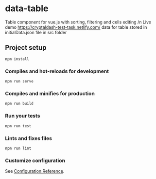 # data-table
Table component for vue.js with sorting, filtering and cells editing /n
Live demo https://cryptaldash-test-task.netlify.com/
data for table stored in initialData.json file in src folder

## Project setup
```
npm install
```

### Compiles and hot-reloads for development
```
npm run serve
```

### Compiles and minifies for production
```
npm run build
```

### Run your tests
```
npm run test
```

### Lints and fixes files
```
npm run lint
```

### Customize configuration
See [Configuration Reference](https://cli.vuejs.org/config/).
